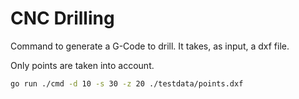 # CNC Drilling

Command to generate a G-Code to drill. It takes, as input, a dxf file.

Only points are taken into account.

```bash
go run ./cmd -d 10 -s 30 -z 20 ./testdata/points.dxf
```